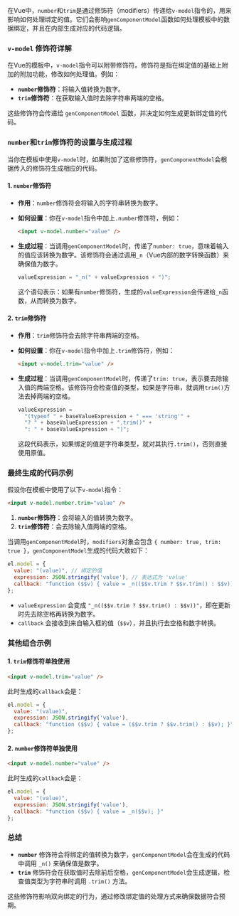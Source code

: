 在Vue中，`number`和`trim`是通过修饰符（modifiers）传递给`v-model`指令的，用来影响如何处理绑定的值。它们会影响`genComponentModel`函数如何处理模板中的数据绑定，并且在内部生成对应的代码逻辑。

### `v-model` 修饰符详解
在Vue的模板中，`v-model`指令可以附带修饰符。修饰符是指在绑定值的基础上附加的附加功能，修改如何处理值。例如：

- **`number`修饰符**：将输入值转换为数字。
- **`trim`修饰符**：在获取输入值时去除字符串两端的空格。

这些修饰符会传递给 `genComponentModel` 函数，并决定如何生成更新绑定值的代码。

### `number`和`trim`修饰符的设置与生成过程

当你在模板中使用`v-model`时，如果附加了这些修饰符，`genComponentModel`会根据传入的修饰符生成相应的代码。

#### 1. **`number`修饰符**

- **作用**：`number`修饰符会将输入的字符串转换为数字。
- **如何设置**：你在`v-model`指令中加上`.number`修饰符，例如：

  ```html
  <input v-model.number="value" />
  ```

- **生成过程**：当调用`genComponentModel`时，传递了`number: true`，意味着输入的值应该转换为数字。该修饰符会通过调用`_n`（Vue内部的数字转换函数）来确保值为数字。

  ```javascript
  valueExpression = "_n(" + valueExpression + ")";
  ```

  这个语句表示：如果有`number`修饰符，生成的`valueExpression`会传递给`_n`函数，从而转换为数字。

#### 2. **`trim`修饰符**

- **作用**：`trim`修饰符会去除字符串两端的空格。
- **如何设置**：你在`v-model`指令中加上`.trim`修饰符，例如：

  ```html
  <input v-model.trim="value" />
  ```

- **生成过程**：当调用`genComponentModel`时，传递了`trim: true`，表示要去除输入值的两端空格。该修饰符会检查值的类型，如果是字符串，就调用`trim()`方法去掉两端的空格。

  ```javascript
  valueExpression =
    "(typeof " + baseValueExpression + " === 'string'" +
    "? " + baseValueExpression + ".trim()" +
    ": " + baseValueExpression + ")";
  ```

  这段代码表示，如果绑定的值是字符串类型，就对其执行`.trim()`，否则直接使用原值。

### 最终生成的代码示例

假设你在模板中使用了以下`v-model`指令：

```html
<input v-model.number.trim="value" />
```

1. **`number`修饰符**：会将输入的值转换为数字。
2. **`trim`修饰符**：会去除输入值两端的空格。

当调用`genComponentModel`时，`modifiers`对象会包含 `{ number: true, trim: true }`，`genComponentModel`生成的代码大致如下：

```javascript
el.model = {
  value: "(value)", // 绑定的值
  expression: JSON.stringify('value'), // 表达式为 'value'
  callback: "function ($$v) { value = _n(($$v.trim ? $$v.trim() : $$v)); }" // 更新值并去除空格，转换为数字
};
```

- `valueExpression` 会变成 `"_n(($$v.trim ? $$v.trim() : $$v))"`，即在更新时先去除空格再转换为数字。
- `callback` 会接收到来自输入框的值（`$$v`），并且执行去空格和数字转换。

### 其他组合示例

#### 1. **`trim`修饰符单独使用**

```html
<input v-model.trim="value" />
```

此时生成的`callback`会是：

```javascript
el.model = {
  value: "(value)",
  expression: JSON.stringify('value'),
  callback: "function ($$v) { value = ($$v.trim ? $$v.trim() : $$v); }"
};
```

#### 2. **`number`修饰符单独使用**

```html
<input v-model.number="value" />
```

此时生成的`callback`会是：

```javascript
el.model = {
  value: "(value)",
  expression: JSON.stringify('value'),
  callback: "function ($$v) { value = _n($$v); }"
};
```

### 总结

- **`number`** 修饰符会将绑定的值转换为数字，`genComponentModel`会在生成的代码中调用 `_n()` 来确保值是数字。
- **`trim`** 修饰符会在获取值时去除前后空格，`genComponentModel`会生成逻辑，检查值类型为字符串时调用 `.trim()` 方法。
  

这些修饰符影响双向绑定的行为，通过修改绑定值的处理方式来确保数据符合预期。
